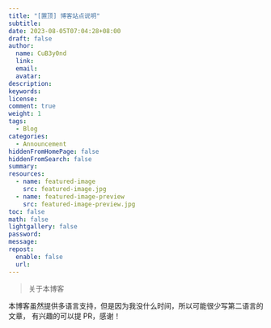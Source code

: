 ```yaml
---
title: "[置顶] 博客站点说明"
subtitle:
date: 2023-08-05T07:04:28+08:00
draft: false
author:
  name: CuB3y0nd
  link:
  email:
  avatar:
description:
keywords:
license:
comment: true
weight: 1
tags:
  - Blog
categories:
  - Announcement
hiddenFromHomePage: false
hiddenFromSearch: false
summary:
resources:
  - name: featured-image
    src: featured-image.jpg
  - name: featured-image-preview
    src: featured-image-preview.jpg
toc: false
math: false
lightgallery: false
password:
message:
repost:
  enable: false
  url:
---
```


> 关于本博客

<!--more-->

本博客虽然提供多语言支持，但是因为我没什么时间，所以可能很少写第二语言的文章，
有兴趣的可以提 PR，感谢！
